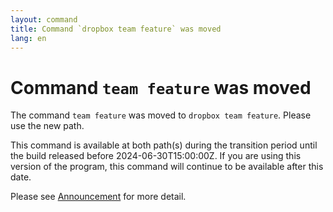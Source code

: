 ```yaml
---
layout: command
title: Command `dropbox team feature` was moved
lang: en
---
```


# Command `team feature` was moved

The command `team feature` was moved to `dropbox team feature`. Please use the new path.

This command is available at both path(s) during the transition period until the build released before 2024-06-30T15:00:00Z. If you are using this version of the program, this command will continue to be available after this date.

Please see [Announcement](https://github.com/watermint/toolbox/discussions/799) for more detail.


